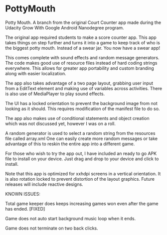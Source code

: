 


# PottyMouth
Potty Mouth. A branch from the original Court Counter app made during the Udacity Grow With Google Android Nanodegree program.

The original app required students to make a score counter app. This app takes things on step further and turns it into a game to keep track of who is the biggest potty mouth. Instead of a swear jar. You now have a swear app!

This comes complete with sound effects and random message generators. The code makes good use of resource files instead of hard coding strings everywhere. This allows for greater app portability and custom branding along with easier localization.

The app also takes advantage of a two page layout, grabbing user input from a EditText element and making use of variables across activities. There is also use of MediaPlayer to play sound effects.

The UI has a locked orientation to prevent the background image from not looking as it should. This requires modification of the manifest file to do so.

The app also makes use of conditional statements and object creation which was not discussed yet, however I was on a roll.

A random generator is used to select a random string from the resources file called array.xml One can easily create more random messages or take advantage of this to reskin the entire app into a different game.

For those who wish to try the app out, I have included an ready to go APK file to install on your device. Just drag and drop to your device and click to install. 

Note that this app is optimized for xxhdpi screens in a vertical orientation. It is also rotation locked to prevent distortion of the layout graphics. Future releases will include reactive designs.

KNOWN ISSUES:

Total game keeper does keeps increasing games won even after the game has ended. [FIXED]

Game does not auto start background music loop when it ends.

Game does not terminate on two back clicks.
